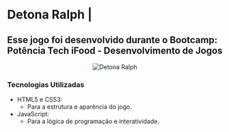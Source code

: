 # Detona Ralph |   
## Esse jogo foi desenvolvido durante o Bootcamp: Potência Tech iFood - Desenvolvimento de Jogos
<p align="center">
  <img src="./.github/preview.jpg" alt="Detona Ralph">
</p>

### Tecnologias Utilizadas

- HTML5 e CSS3:
  - Para a estrutura e aparência do jogo.
- JavaScript:
  - Para a lógica de programação e interatividade.

